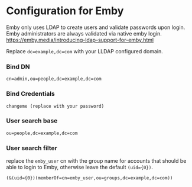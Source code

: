 # Configuration for Emby

Emby only uses LDAP to create users and validate passwords upon login. Emby administrators are always validated via native emby login.
https://emby.media/introducing-ldap-support-for-emby.html

Replace `dc=example,dc=com` with your LLDAP configured domain.

### Bind DN
```
cn=admin,ou=people,dc=example,dc=com
```

### Bind Credentials
```
changeme (replace with your password)
```

### User search base
```
ou=people,dc=example,dc=com
```

### User search filter

replace the `emby_user` cn with the group name for accounts that should be able to login to Emby, otherwise leave the default `(uid={0})`.

```
(&(uid={0})(memberOf=cn=emby_user,ou=groups,dc=example,dc=com))
```
